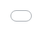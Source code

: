 <meta name="viewport" content="width=device-width, initial-scale=1">


# Collection of cs61a, cs61b, and cs61c lecture notes

🌍 Website: [link](https://cdrhim.github.io/ucberkeley-cs61abc/)\
💾 Repository: [link](https://www.github.com/cdrhim/ucberkeley-cs61abc/)

For easier querying without searching each course.
- [cs61a](##cs61a): The Structure and Interpretation of Computer Programs
- [cs61b](##cs61b): Data Structures
- [cs61c](##cs61c): Machine Structures

## cs61a
<!--![cs61a](./cs61a/summer2020/00-All_Lectures_Combined_(1~26).pdf)-->
<iframe allowfullscreen src="./cs61a/summer2020/00-All_Lectures_Combined_(1~26).pdf" style="position:absolute; top:0; left:0; width:100%; height:100%; border: none; overflow: hidden;"></iframe>

## cs61b
<!--![cs61b](./cs61b/spring2022/lect0-combined-all.pdf)-->
<iframe allowfullscreen src="./cs61b/spring2022/lect0-combined-all.pdf" style="position:absolute; top:0; left:0; width:100%; height:100%; border: none; overflow: hidden;"></iframe>

## cs61c
